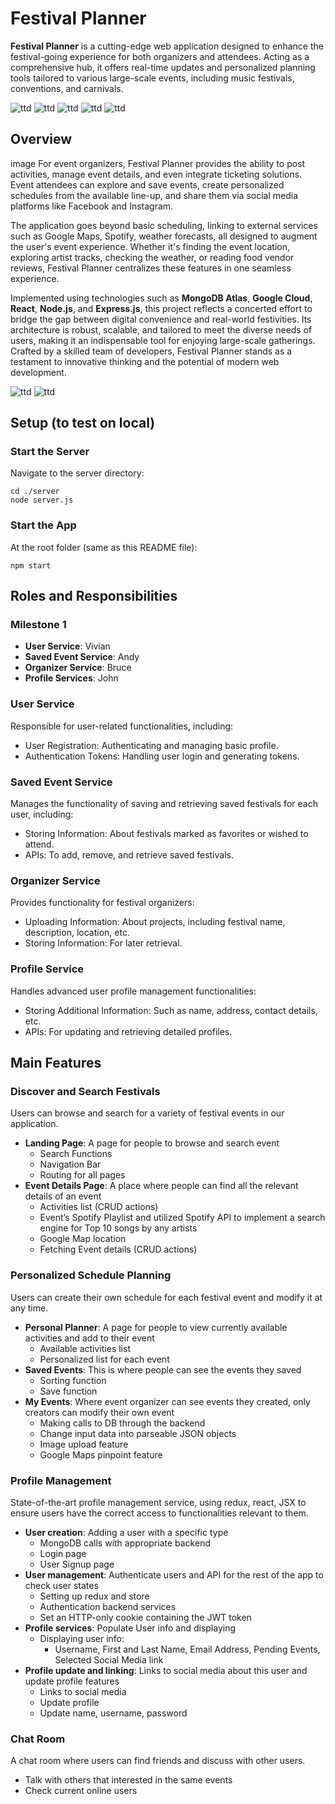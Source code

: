 # Festival Planner

**Festival Planner** is a cutting-edge web application designed to enhance the festival-going experience for both organizers and attendees. Acting as a comprehensive hub, it offers real-time updates and personalized planning tools tailored to various large-scale events, including music festivals, conventions, and carnivals.

<img src="/image.png" alt="ttd">
<img src="/image1.png" alt="ttd">
<img src="/image2.png" alt="ttd">
<img src="/image3..png" alt="ttd">
<img src="/chatroom.jpg" alt="ttd">

## Overview
image
For event organizers, Festival Planner provides the ability to post activities, manage event details, and even integrate ticketing solutions. Event attendees can explore and save events, create personalized schedules from the available line-up, and share them via social media platforms like Facebook and Instagram.

The application goes beyond basic scheduling, linking to external services such as Google Maps, Spotify, weather forecasts, all designed to augment the user's event experience. Whether it's finding the event location, exploring artist tracks, checking the weather, or reading food vendor reviews, Festival Planner centralizes these features in one seamless experience.

Implemented using technologies such as **MongoDB Atlas**, **Google Cloud**, **React**, **Node.js**, and **Express.js**, this project reflects a concerted effort to bridge the gap between digital convenience and real-world festivities. Its architecture is robust, scalable, and tailored to meet the diverse needs of users, making it an indispensable tool for enjoying large-scale gatherings. Crafted by a skilled team of developers, Festival Planner stands as a testament to innovative thinking and the potential of modern web development.

<img src="/diagram.png" alt="ttd">
<img src="/structure.png" alt="ttd">

## Setup (to test on local)

### Start the Server

Navigate to the server directory:

    cd ./server
    node server.js


### Start the App

At the root folder (same as this README file):

    npm start


## Roles and Responsibilities

### Milestone 1

- **User Service**: Vivian
- **Saved Event Service**: Andy
- **Organizer Service**: Bruce
- **Profile Services**: John

### User Service

Responsible for user-related functionalities, including:

- User Registration: Authenticating and managing basic profile.
- Authentication Tokens: Handling user login and generating tokens.

### Saved Event Service

Manages the functionality of saving and retrieving saved festivals for each user, including:

- Storing Information: About festivals marked as favorites or wished to attend.
- APIs: To add, remove, and retrieve saved festivals.

### Organizer Service

Provides functionality for festival organizers:

- Uploading Information: About projects, including festival name, description, location, etc.
- Storing Information: For later retrieval.

### Profile Service

Handles advanced user profile management functionalities:

- Storing Additional Information: Such as name, address, contact details, etc.
- APIs: For updating and retrieving detailed profiles.

## Main Features

### Discover and Search Festivals

Users can browse and search for a variety of festival events in our application.

- **Landing Page**: A page for people to browse and search event
  - Search Functions
  - Navigation Bar
  - Routing for all pages
- **Event Details Page**: A place where people can find all the relevant details of an event
  - Activities list (CRUD actions)
  - Event’s Spotify Playlist and utilized Spotify API to implement a search engine for Top 10 songs by any artists
  - Google Map location
  - Fetching Event details (CRUD actions)

### Personalized Schedule Planning

Users can create their own schedule for each festival event and modify it at any time.

- **Personal Planner**: A page for people to view currently available activities and add to their event
  - Available activities list
  - Personalized list for each event
- **Saved Events**: This is where people can see the events they saved
  - Sorting function
  - Save function
- **My Events**: Where event organizer can see events they created, only creators can modify their own event
  - Making calls to DB through the backend
  - Change input data into parseable JSON objects
  - Image upload feature
  - Google Maps pinpoint feature

### Profile Management

State-of-the-art profile management service, using redux, react, JSX to ensure users have the correct access to functionalities relevant to them.

- **User creation**: Adding a user with a specific type
  - MongoDB calls with appropriate backend
  - Login page
  - User Signup page
- **User management**: Authenticate users and API for the rest of the app to check user states
  - Setting up redux and store
  - Authentication backend services
  - Set an HTTP-only cookie containing the JWT token
- **Profile services**: Populate User info and displaying
  - Displaying user info:
    - Username, First and Last Name, Email Address, Pending Events, Selected Social Media link
- **Profile update and linking**: Links to social media about this user and update profile features
  - Links to social media
  - Update profile
  - Update name, username, password

### Chat Room

A chat room where users can find friends and discuss with other users.

- Talk with others that interested in the same events
- Check current online users

